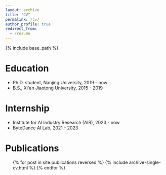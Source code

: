 ```yaml
---
layout: archive
title: "CV"
permalink: /cv/
author_profile: true
redirect_from:
  - /resume
---
```


{% include base_path %}

Education
======
* Ph.D. student, Nanjing University, 2019 - now
* B.S., Xi'an Jiaotong University, 2015 - 2019

Internship
======
* Institute for Al Industry Research (AIR), 2023 - now
* ByteDance AI Lab, 2021 - 2023

Publications
======
  <ul>{% for post in site.publications reversed %}
    {% include archive-single-cv.html %}
  {% endfor %}</ul>
